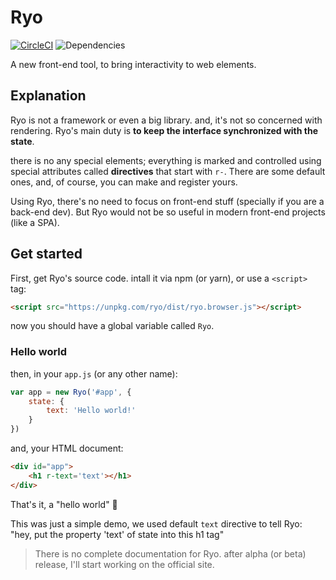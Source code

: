# Ryo
[![CircleCI](https://circleci.com/gh/Hkh12/ryo.svg?style=svg)](https://circleci.com/gh/Hkh12/ryo)
![Dependencies](https://david-dm.org/Hkh12/ryo.svg)

A new front-end tool, to bring interactivity to web elements.
## Explanation
Ryo is not a framework or even a big library. and, it's not so concerned with rendering. Ryo's main duty is **to keep the interface synchronized with the state**. 

there is no any special elements; everything is marked and controlled using special attributes called **directives** that start with `r-`. There are some default ones, and, of course, you can make and register yours.

Using Ryo, there's no need to focus on front-end stuff (specially if you are a back-end dev). But Ryo would not be so useful in modern front-end projects (like a SPA).
## Get started
First, get Ryo's source code. intall it via npm (or yarn), or use a `<script>` tag:
```html
<script src="https://unpkg.com/ryo/dist/ryo.browser.js"></script>
```
now you should have a global variable called `Ryo`.
### Hello world
then, in your `app.js` (or any other name):
```js
var app = new Ryo('#app', {
	state: {
		text: 'Hello world!'
	}
})
```
and, your HTML document:
```html
<div id="app">
	<h1 r-text='text'></h1>
</div>
```
That's it, a "hello world" 🎉

This was just a simple demo, we used default `text` directive to tell Ryo: "hey, put the property 'text' of state into this h1 tag"

> There is no complete documentation for Ryo. after alpha (or beta) release, I'll start working on the official site.